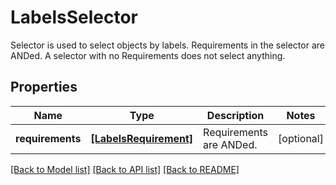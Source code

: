 # LabelsSelector

Selector is used to select objects by labels. Requirements in the selector are ANDed. A selector with no Requirements does not select anything.
## Properties
Name | Type | Description | Notes
------------ | ------------- | ------------- | -------------
**requirements** | [**[LabelsRequirement]**](LabelsRequirement.md) | Requirements are ANDed. | [optional] 

[[Back to Model list]](../README.md#documentation-for-models) [[Back to API list]](../README.md#documentation-for-api-endpoints) [[Back to README]](../README.md)


